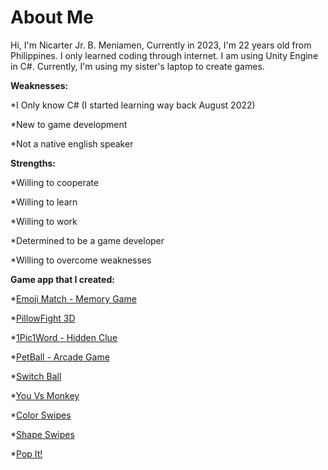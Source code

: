 # About Me


Hi, I'm Nicarter Jr. B. Meniamen, Currently in 2023, I'm 22 years old from Philippines. I only learned coding through internet. I am using Unity Engine in C#. Currently, I'm using my sister's laptop to create games. 


**Weaknesses:**

*I Only know C#
(I started learning way back August 2022)

*New to game development

*Not a native english speaker

**Strengths:**

*Willing to cooperate

*Willing to learn

*Willing to work

*Determined to be a game developer

*Willing to overcome weaknesses


**Game app that I created:**

*[Emoji Match - Memory Game](https://play.google.com/store/apps/details?id=com.BaMe.EmojiMatchMemoryGame)

*[PillowFight 3D](https://play.google.com/store/apps/details?id=com.BaMe.PillowFight3D)

*[1Pic1Word - Hidden Clue](https://play.google.com/store/apps/details?id=com.BaMe.OnePicOneWordHiddenClue)

*[PetBall - Arcade Game](https://play.google.com/store/apps/details?id=com.BaMe.PetBall)

*[Switch Ball](https://play.google.com/store/apps/details?id=com.BaMe.SwitchBall)

*[You Vs Monkey](https://play.google.com/store/apps/details?id=com.BaMe.YouVsMonkey)

*[Color Swipes](https://play.google.com/store/apps/details?id=com.BaMe.ColorSwipes)

*[Shape Swipes](https://play.google.com/store/apps/details?id=com.BaMe.ShapeSwipes)

*[Pop It!](https://play.google.com/store/apps/details?id=com.BaMe.popit)
